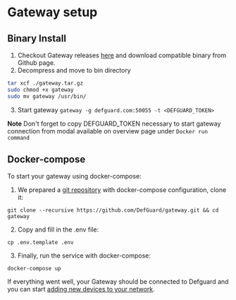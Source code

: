 # Gateway setup

## Binary Install

1. Checkout Gateway releases [here](https://github.com/DefGuard/gateway/releases) and download compatible binary from Github page.
2. Decompress and move to bin directory

```sh
tar xcf ./gateway.tar.gz
sudo chmod +x gateway
sudo mv gateway /usr/bin/
```
3. Start gateway
`gateway -g defguard.com:50055 -t <DEFGUARD_TOKEN>`

**Note** Don't forget to copy DEFGUARD_TOKEN necessary to start gateway connection from modal available on overview page under `Docker run command`


##  Docker-compose

To start your gateway using docker-compose:

1. We prepared a [git repository](https://github.com/DefGuard/deployment) with docker-compose configuration, clone it:

```
git clone --recursive https://github.com/DefGuard/gateway.git && cd gateway
```

2. Copy and fill in the .env file:

```
cp .env.template .env
```

3. Finally, run the service with docker-compose:

```
docker-compose up
```

If everything went well, your Gateway should be connected to Defguard and you can start [adding new devices to your network](features/wireguard/adding-wireguard-devices.md).

